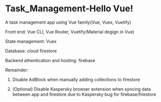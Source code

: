 # Task_Management-Hello Vue!
A task management app using Vue family(Vue, Vuex, Vuetify) 

Front end: Vue CLI, Vue Router, Vuetify(Material degign in Vue)

State management: Vuex

Database: cloud firestore

Backend athentication and hosting: firebase

Remainder: 

1. Disable AdBlock when manually adding collections to firestore

2. (Optional) Disable Kaspersky browser extension when syncing data between app and firestore due to Kaspersky bug for firebase/firestore

